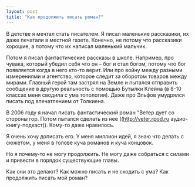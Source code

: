 ```yaml
---
layout: post
title: "Как продолжить писать роман?"
---
```

В детстве я мечтал стать писателем. Я писал маленькие рассказики, их даже печатали в местной газете. Конечно, не потому что рассказики хорошие, а потому что их написал маленький мальчик.

Потом я писал фантастические рассказы в школе. Например, про чувака, который убедил себя что он – бог и стал богом, потому что бог появляется когда в него кто-то верит. Или про войну между разными измерениями и агентство, которое следит за оборотом товаров между мирами. Главный герой там застрял на Земле и пытался отправить сообщение в другую реальность с помощью Бутылки Клейна (в 8-10 классах меня сводила с ума топология). Даже про Эльфов умудрялся писать под впечатлением от Толкиена.

В 2006 году я начал писать фантастический роман "Ветер дует со стороны гор. Потом пытался сделать из нее ((http://veter.rpod.ru аудио-книгу-подкаст)). Кому-то даже нравилось.

Я очень хочу дописать его. У меня миллион идей, я знаю что делать с сюжетом, у меня в голове куча романов и куча концовок.

Но я почему-то не могу продолжить. Не могу даже собраться с силами и привести в порядок существующие главы.

Как они это делают?
Как можно писать и не сходить с ума?
Как продолжить писать мой роман?
